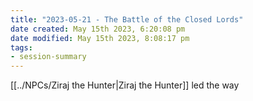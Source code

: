 ```yaml
---
title: "2023-05-21 - The Battle of the Closed Lords"
date created: May 15th 2023, 6:20:08 pm
date modified: May 15th 2023, 8:08:17 pm
tags:
- session-summary
---
```


[[../NPCs/Ziraj the Hunter|Ziraj the Hunter]] led the way
